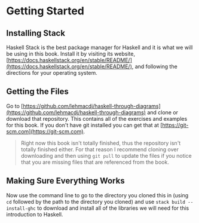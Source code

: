 # Getting Started

## Installing Stack
Haskell Stack is the best package manager for Haskell and it is what we will be
using in this book. Install it by visiting its website,
[https://docs.haskellstack.org/en/stable/README/](https://docs.haskellstack.org/en/stable/README/),
and following the directions for your operating system.

## Getting the Files
Go to
[https://github.com/lehmacdj/haskell-through-diagrams](https://github.com/lehmacdj/haskell-through-diagrams)
and clone or download that repository. This contains all of the exercises and
examples for this book. If you don't have git installed you can get that at
[https://git-scm.com](https://git-scm.com).

> Right now this book isn't totally finished, thus the repository isn't totally
> finished either. For that reason I recommend cloning over downloading and then
> using `git pull` to update the files if you notice that you are missing files
> that are referenced from the book.

## Making Sure Everything Works
Now use the command line to go to the directory you cloned this in (using `cd`
followed by the path to the directory you cloned) and use `stack build
--install-ghc` to download and install all of the libraries we will need for
this introduction to Haskell.
